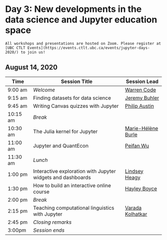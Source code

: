 # Day 3: New developments in the data science and Jupyter education space

```{important}
All workshops and presentations are hosted on Zoom. Please register at [UBC CTLT Events](https://events.ctlt.ubc.ca/events/jupyter-days-2020/) to join us!
```

## August 14, 2020

| Time | Session Title | Session Lead |
| -- | -- | -- |
| 9:00 am  | *Welcome* | [Warren Code](speakers.html#warren-code) |
| 9:15 am | Finding datasets for data science | [Jeremy Buhler](speakers.html#jeremy-buhler) |
| 9:45 am | Writing Canvas quizzes with Jupyter | [Philip Austin](speakers.html#philip-austin) |
| 10:15 am | *Break* | |
| 10:30 am | The Julia kernel for Jupyter | [Marie-Hélène Burle](speakers.html#marie-helene-burle) |
| 11:00 am  | Jupyter and QuantEcon | [Peifan Wu](speakers.html#peifan-wu) |
| 11:30 am | *Lunch* | |
| 1:00 pm  | Interactive exploration with Jupyter widgets and dashboards | [Lindsey Heagy](speakers.html#lindsey-heagy) |
| 1:30 pm | How to build an interactive online course | [Hayley Boyce](speakers.html#hayley-boyce) |
| 2:00 pm  | *Break* | |
| 2:15 pm  | Teaching computational linguistics with Jupyter | [Varada Kolhatkar](#varada-kolhatkar) |
| 2:45 pm  | *Closing remarks* | |
| 3:00pm | *Session ends* | |
